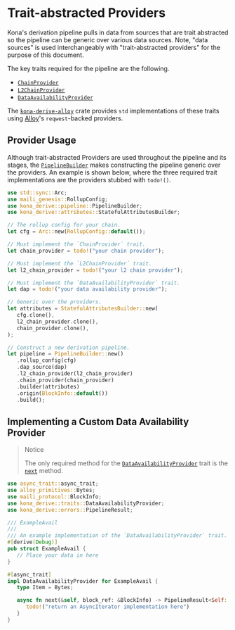 # Trait-abstracted Providers

Kona's derivation pipeline pulls in data from sources that are trait
abstracted so the pipeline can be generic over various data sources.
Note, "data sources" is used interchangeably with "trait-abstracted
providers" for the purpose of this document.

The key traits required for the pipeline are the following.

- [`ChainProvider`][chain-provider]
- [`L2ChainProvider`][l2-chain-provider]
- [`DataAvailabilityProvider`][dap]

The [`kona-derive-alloy`][kda] crate provides `std` implementations
of these traits using [Alloy][alloy]'s `reqwest`-backed providers.

## Provider Usage

Although trait-abstracted Providers are used throughout the pipeline and
its stages, the [`PipelineBuilder`][builder] makes constructing the pipeline
generic over the providers. An example is shown below, where the three
required trait implementations are the providers stubbed with `todo!()`.

```rust
use std::sync::Arc;
use maili_genesis::RollupConfig;
use kona_derive::pipeline::PipelineBuilder;
use kona_derive::attributes::StatefulAttributesBuilder;

// The rollup config for your chain.
let cfg = Arc::new(RollupConfig::default());

// Must implement the `ChainProvider` trait.
let chain_provider = todo!("your chain provider");

// Must implement the `L2ChainProvider` trait.
let l2_chain_provider = todo!("your l2 chain provider");

// Must implement the `DataAvailabilityProvider` trait.
let dap = todo!("your data availability provider");

// Generic over the providers.
let attributes = StatefulAttributesBuilder::new(
   cfg.clone(),
   l2_chain_provider.clone(),
   chain_provider.clone(),
);

// Construct a new derivation pipeline.
let pipeline = PipelineBuilder::new()
   .rollup_config(cfg)
   .dap_source(dap)
   .l2_chain_provider(l2_chain_provider)
   .chain_provider(chain_provider)
   .builder(attributes)
   .origin(BlockInfo::default())
   .build();
```

## Implementing a Custom Data Availability Provider

> Notice
>
> The only required method for the [`DataAvailabilityProvider`][dap]
> trait is the [`next`][next] method.

```rust
use async_trait::async_trait;
use alloy_primitives::Bytes;
use maili_protocol::BlockInfo;
use kona_derive::traits::DataAvailabilityProvider;
use kona_derive::errors::PipelineResult;

/// ExampleAvail
///
/// An example implementation of the `DataAvailabilityProvider` trait.
#[derive(Debug)]
pub struct ExampleAvail {
   // Place your data in here
}

#[async_trait]
impl DataAvailabilityProvider for ExampleAvail {
   type Item = Bytes;

   async fn next(&self, block_ref: &BlockInfo) -> PipelineResult<Self::Item> {
      todo!("return an AsyncIterator implementation here")
   }
}
```


<!-- Links -->

[dap]: https://docs.rs/kona-derive/latest/kona_derive/traits/trait.DataAvailabilityProvider.html
[next]: https://docs.rs/kona-derive/latest/kona_derive/traits/trait.DataAvailabilityProvider.html#tymethod.next
[builder]: https://docs.rs/kona-derive/latest/kona_derive/pipeline/struct.PipelineBuilder.html
[alloy]: https://github.com/alloy-rs/alloy
[kda]: https://crates.io/crates/kona-derive-alloy
[chain-provider]: https://docs.rs/kona-derive/latest/kona_derive/traits/trait.ChainProvider.html
[l2-chain-provider]: https://docs.rs/kona-derive/latest/kona_derive/traits/trait.L2ChainProvider.html
[dap]: https://docs.rs/kona-derive/latest/kona_derive/traits/trait.DataAvailabilityProvider.html
